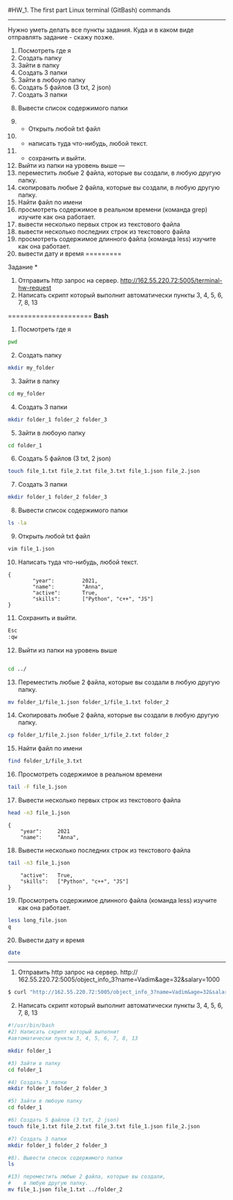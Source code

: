 #HW_1. The first part
Linux terminal (GitBash) commands

___

Нужно уметь делать все пункты задания.
Куда и в каком виде отправлять задание - скажу позже.

1) Посмотреть где я
2) Создать папку
3) Зайти в папку
4) Создать 3 папки
5) Зайти в любоую папку
6) Создать 5 файлов (3 txt, 2 json)
7) Создать 3 папки
8. Вывести список содержимого папки
9) + Открыть любой txt файл
10) + написать туда что-нибудь, любой текст.
11) + сохранить и выйти.
12) Выйти из папки на уровень выше
—
13) переместить любые 2 файла, которые вы создали, в любую другую папку.
14) скопировать любые 2 файла, которые вы создали, в любую другую папку.
15) Найти файл по имени
16) просмотреть содержимое в реальном времени (команда grep) изучите как она работает.
17) вывести несколько первых строк из текстового файла
18) вывести несколько последних строк из текстового файла
19) просмотреть содержимое длинного файла (команда less) изучите как она работает.
20) вывести дату и время
=========

Задание *
1) Отправить http запрос на сервер.
http://162.55.220.72:5005/terminal-hw-request
2) Написать скрипт который выполнит автоматически пункты 3, 4, 5, 6, 7, 8, 13

=====================
**Bash**

1. Посмотреть где я

```bash
pwd
```
2. Создать папку

```bash
mkdir my_folder
```
3. Зайти в папку

```bash
cd my_folder
```
4. Создать 3 папки

```bash
mkdir folder_1 folder_2 folder_3
```

5. Зайти в любоую папку

```bash
cd folder_1
```

6. Создать 5 файлов (3 txt, 2 json)

```bash
touch file_1.txt file_2.txt file_3.txt file_1.json file_2.json
```

7. Создать 3 папки

```bash
mkdir folder_1 folder_2 folder_3
```

8. Вывести список содержимого папки

```bash
ls -la
```

9. Открыть любой txt файл

```bash
vim file_1.json
```

10. Написать туда что-нибудь, любой текст.

```
{
        "year":         2021,
        "name":         "Anna",
        "active":       True,
        "skills":       ["Python", "c++", "JS"]
}
```

11. Сохранить и выйти.

```bash
Esc
:qw
```

12. Выйти из папки на уровень выше

```bash

cd ../
```

13. Переместить любые 2 файла, которые вы создали в любую другую папку.

```bash
mv folder_1/file_1.json folder_1/file_1.txt folder_2
```

14. Скопировать любые 2 файла, которые вы создали в любую другую папку.

```bash
cp folder_1/file_2.json folder_1/file_2.txt folder_2
```

15. Найти файл по имени

```bash
find folder_1/file_3.txt
```

16. Просмотреть содержимое в реальном времени

```bash
tail -F file_1.json
```

17. Вывести несколько первых строк из текстового
файла

```bash
head -n3 file_1.json
```

```
{
	"year":		2021
	"name": 	"Anna",
```

18. Вывести несколько последних строк из текстового файла

```bash
tail -n3 file_1.json
```
```
	"active": 	True,
	"skills":	["Python", "c++", "JS"]
}
```

19. Просмотреть содержимое длинного файла
 (команда less) изучите как она работает.

```bash
less long_file.json
q
```

20. Вывести дату и время

```bash
date
```

-----

1. Отправить http запрос на сервер.
http:// 162.55.220.72:5005/object_info_3?name=Vadim&age=32&salary=1000

```bash
$ curl "http://162.55.220.72:5005/object_info_3?name=Vadim&age=32&salary=1000"

```
2. Написать скрипт который выполнит автоматически пункты 3, 4, 5, 6, 7, 8, 13

```bash
#!/usr/bin/bash
#2) Написать скрипт который выполнит
#автоматически пункты 3, 4, 5, 6, 7, 8, 13

mkdir folder_1

#3) Зайти в папку
cd folder_1

#4) Создать 3 папки
mkdir folder_1 folder_2 folder_3

#5) Зайти в любоую папку
cd folder_1

#6) Создать 5 файлов (3 txt, 2 json)
touch file_1.txt file_2.txt file_3.txt file_1.json file_2.json

#7) Создать 3 папки
mkdir folder_1 folder_2 folder_3

#8). Вывести список содержимого папки
ls

#13) переместить любые 2 файла, которые вы создали,
#	 в любую другую папку.
mv file_1.json file_1.txt ../folder_2

```
